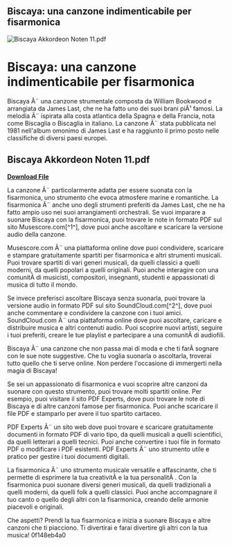 ## Biscaya: una canzone indimenticabile per fisarmonica

 
![Biscaya Akkordeon Noten 11.pdf](https://encrypted-tbn1.gstatic.com/images?q=tbn:ANd9GcSchMPyn2wo2d3RXw_1CvgqpK-sqzflnmF2rOtaVJjL3bC5SRLyDhEFj1w)

 
# Biscaya: una canzone indimenticabile per fisarmonica
 
Biscaya Ã¨ una canzone strumentale composta da William Bookwood e arrangiata da James Last, che ne ha fatto uno dei suoi brani piÃ¹ famosi. La melodia Ã¨ ispirata alla costa atlantica della Spagna e della Francia, nota come Biscaglia o Biscaglia in italiano. La canzone Ã¨ stata pubblicata nel 1981 nell'album omonimo di James Last e ha raggiunto il primo posto nelle classifiche di diversi paesi europei.
 
## Biscaya Akkordeon Noten 11.pdf


[**Download File**](https://www.google.com/url?q=https%3A%2F%2Fshurll.com%2F2tKAPQ&sa=D&sntz=1&usg=AOvVaw0vafiNPZdcjnBmF9CPyter)

 
La canzone Ã¨ particolarmente adatta per essere suonata con la fisarmonica, uno strumento che evoca atmosfere marine e romantiche. La fisarmonica Ã¨ anche uno degli strumenti preferiti da James Last, che ne ha fatto ampio uso nei suoi arrangiamenti orchestrali. Se vuoi imparare a suonare Biscaya con la fisarmonica, puoi trovare le note in formato PDF sul sito Musescore.com[^1^], dove puoi anche ascoltare e scaricare la versione audio della canzone.
 
Musescore.com Ã¨ una piattaforma online dove puoi condividere, scaricare e stampare gratuitamente spartiti per fisarmonica e altri strumenti musicali. Puoi trovare spartiti di vari generi musicali, da quelli classici a quelli moderni, da quelli popolari a quelli originali. Puoi anche interagire con una comunitÃ  di musicisti, compositori, insegnanti, studenti e appassionati di musica di tutto il mondo.
 
Se invece preferisci ascoltare Biscaya senza suonarla, puoi trovare la versione audio in formato PDF sul sito SoundCloud.com[^2^], dove puoi anche commentare e condividere la canzone con i tuoi amici. SoundCloud.com Ã¨ una piattaforma online dove puoi ascoltare, caricare e distribuire musica e altri contenuti audio. Puoi scoprire nuovi artisti, seguire i tuoi preferiti, creare le tue playlist e partecipare a una comunitÃ  di audiofili.
 
Biscaya Ã¨ una canzone che non passa mai di moda e che ti farÃ  sognare con le sue note suggestive. Che tu voglia suonarla o ascoltarla, troverai tutto quello che ti serve online. Non perdere l'occasione di immergerti nella magia di Biscaya!
  
Se sei un appassionato di fisarmonica e vuoi scoprire altre canzoni da suonare con questo strumento, puoi trovare molti spartiti online. Per esempio, puoi visitare il sito PDF Experts, dove puoi trovare le note di Biscaya e di altre canzoni famose per fisarmonica. Puoi anche scaricare il file PDF e stamparlo per avere il tuo spartito cartaceo.
 
PDF Experts Ã¨ un sito web dove puoi trovare e scaricare gratuitamente documenti in formato PDF di vario tipo, da quelli musicali a quelli scientifici, da quelli letterari a quelli tecnici. Puoi anche convertire i tuoi file in formato PDF o modificare i PDF esistenti. PDF Experts Ã¨ uno strumento utile e pratico per gestire i tuoi documenti digitali.
 
La fisarmonica Ã¨ uno strumento musicale versatile e affascinante, che ti permette di esprimere la tua creativitÃ  e la tua personalitÃ . Con la fisarmonica puoi suonare diversi generi musicali, da quelli tradizionali a quelli moderni, da quelli folk a quelli classici. Puoi anche accompagnare il tuo canto o quello degli altri con la fisarmonica, creando delle armonie piacevoli e originali.
 
Che aspetti? Prendi la tua fisarmonica e inizia a suonare Biscaya e altre canzoni che ti piacciono. Ti divertirai e farai divertire gli altri con la tua musica!
 0f148eb4a0
